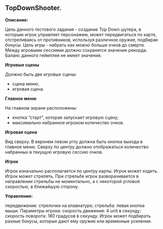 ## TopDownShooter.

**Описание:**

Цель данного тестового задания - создание Top Down шутера, в которым игрок управляет персонажем, может передвигаться по карте, отстреливаясь от противников, используя различное оружие, подбирая бонусы. 
Цель игры - набрать как можно больше очков до смерти.
Между игровыми сессиями должно сохранятся значение рекорда.
Баланс данного геймплея не имеет значения.

**Игровые сцены**

Должно быть две игровых сцены:
* сцена меню;
* игровая сцена.
  
**Главное меню**

На главном экране расположены:
* кнопка “старт", которая запускает игровую сцену;
* максимально набранное игроком количество очков.

**Игровая сцена**

Вид сверху.
В верхнем левом углу должна быть кнопка выхода в главное меню.
Сверху по центру должно отображаться количество набранных в текущую игровую сессию очков.

**Игрок**

Игрок изначально располагается по центру карты.
Игрок может ходить.
Игрок может стрелять.
При стрельбе игрок разворачивается в направлении стрельбы не моментально, а с некоторой угловой скоростью, в ближайшую сторону.

**Управление:**

передвижение: стрелочки на клавиатуре;
стрельба: левая кнопка мыши.
Параметры игрока:
скорость движения: 4 unit в секунду;
скорость поворота: 180 градусов в секунду.
Игрок может подбирать разные бонусы, которые дают ему оружие или временные усиления.

